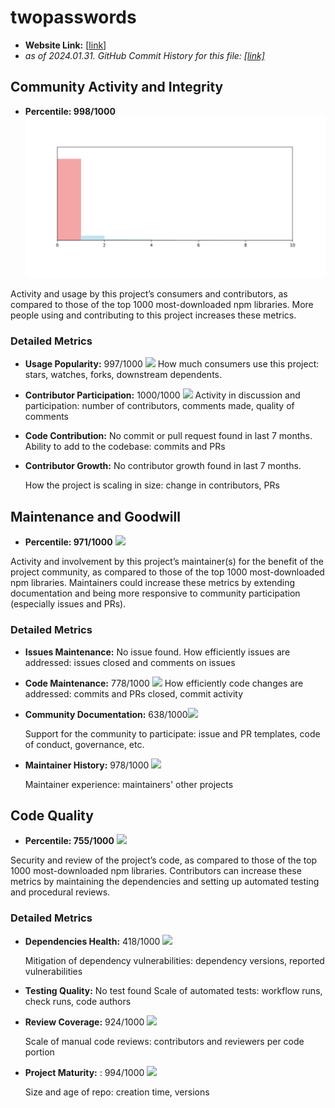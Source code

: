 # twopasswords

- **Website Link:** [[link](https://github.com/gennadis/twopasswords)]
- *as of 2024.01.31. GitHub Commit History for this file: [[link]](https://github.com/gennadis/twopasswords/commits/main/)*

## Community Activity and Integrity

- **Percentile: 998/1000** ![](./images/gennadis_twopasswords/community_activity_and_integrity.png)

Activity and usage by this project’s consumers and contributors, as compared to those of the top 1000 most-downloaded npm libraries. More people using and contributing to this project increases these metrics.

### Detailed Metrics

- **Usage Popularity:** 997/1000 ![](/images/gennadis_twopasswords/stars_and_watches.png)
  How much consumers use this project: stars, watches, forks, downstream dependents.

- **Contributor Participation:** 1000/1000 ![](/images/gennadis_twopasswords/contributor_participation.png)
  Activity in discussion and participation: number of contributors, comments made, quality of comments

- **Code Contribution:** No commit or pull request found in last 7 months.
  Ability to add to the codebase: commits and PRs

- **Contributor Growth:** No contributor growth found in last 7 months.

  How the project is scaling in size: change in contributors, PRs



## Maintenance and Goodwill

- **Percentile: 971/1000** ![](/images/gennadis_twopasswords/maintenance.png)

Activity and involvement by this project’s maintainer(s) for the benefit of the project community, as compared to those of the top 1000 most-downloaded npm libraries. Maintainers could increase these metrics by extending documentation and being more responsive to community participation (especially issues and PRs).

### Detailed Metrics

- **Issues Maintenance:** No issue found.
  How efficiently issues are addressed: issues closed and comments on issues

- **Code Maintenance:** 778/1000 ![](/images/gennadis_twopasswords/code_maintenance.png)
  How efficiently code changes are addressed: commits and PRs closed, commit activity

- **Community Documentation:** 638/1000![](/images/gennadis_twopasswords/community_documentation.png)

  Support for the community to participate: issue and PR templates, code of conduct, governance, etc.

- **Maintainer History:** 978/1000 ![](/images/gennadis_twopasswords/maintainer_history.png)

  Maintainer experience: maintainers' other projects


  

## Code Quality

- **Percentile: 755/1000** ![](/images/gennadis_twopasswords/code_quality.png)

Security and review of the project’s code, as compared to those of the top 1000 most-downloaded npm libraries. Contributors can increase these metrics by maintaining the dependencies and setting up automated testing and procedural reviews.

### Detailed Metrics

- **Dependencies Health:** 418/1000 ![](/images/gennadis_twopasswords/dependencies_health.png)

  Mitigation of dependency vulnerabilities: dependency versions, reported vulnerabilities

- **Testing Quality:** No test found
  Scale of automated tests: workflow runs, check runs, code authors

- **Review Coverage:** 924/1000 ![](/images/gennadis_twopasswords/review_coverage.png)

  Scale of manual code reviews: contributors and reviewers per code portion
  
- **Project Maturity:** : 994/1000 ![](/images/gennadis_twopasswords/project_maturity.png) 

  Size and age of repo: creation time, versions
